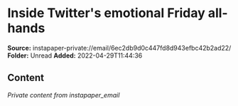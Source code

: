 # Inside Twitter's emotional Friday all-hands

**Source:** instapaper-private://email/6ec2db9d0c447fd8d943efbc42b2ad22/
**Folder:** Unread
**Added:** 2022-04-29T11:44:36




## Content
*Private content from instapaper_email*
